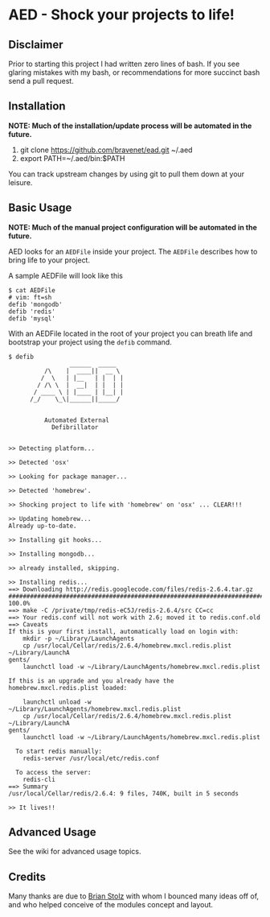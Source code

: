 AED - Shock your projects to life!
==================================

Disclaimer
----------

Prior to starting this project I had written zero lines of bash. If you see glaring mistakes with my bash, or recommendations for more succinct bash send a pull request.

Installation
------------

__NOTE: Much of the installation/update process will be automated in the future.__

1. git clone https://github.com/bravenet/ead.git ~/.aed
2. export PATH=~/.aed/bin:$PATH

You can track upstream changes by using git to pull them down at your leisure.

Basic Usage
-----------

__NOTE: Much of the manual project configuration will be automated in the future.__

AED looks for an `AEDFile` inside your project. The `AEDFile` describes how to bring life to your project.

A sample AEDFile will look like this

    $ cat AEDFile
    # vim: ft=sh
    defib 'mongodb'
    defib 'redis'
    defib 'mysql'

With an AEDFile located in the root of your project you can breath life and bootstrap your project using the `defib` command.

    $ defib
                     ______  _____
              /\    |  ____||  __ \
             /  \   | |__   | |  | |
            / /\ \  |  __|  | |  | |
           / ____ \ | |____ | |__| |
          /_/    \_\|______||_____/


              Automated External
                Defibrillator


    >> Detecting platform...

    >> Detected 'osx'

    >> Looking for package manager...

    >> Detected 'homebrew'.

    >> Shocking project to life with 'homebrew' on 'osx' ... CLEAR!!!

    >> Updating homebrew...
    Already up-to-date.

    >> Installing git hooks...

    >> Installing mongodb...

    >> already installed, skipping.

    >> Installing redis...
    ==> Downloading http://redis.googlecode.com/files/redis-2.6.4.tar.gz
    ######################################################################## 100.0%
    ==> make -C /private/tmp/redis-eC5J/redis-2.6.4/src CC=cc
    ==> Your redis.conf will not work with 2.6; moved it to redis.conf.old
    ==> Caveats
    If this is your first install, automatically load on login with:
        mkdir -p ~/Library/LaunchAgents
        cp /usr/local/Cellar/redis/2.6.4/homebrew.mxcl.redis.plist ~/Library/LaunchA
    gents/
        launchctl load -w ~/Library/LaunchAgents/homebrew.mxcl.redis.plist

    If this is an upgrade and you already have the homebrew.mxcl.redis.plist loaded:

        launchctl unload -w ~/Library/LaunchAgents/homebrew.mxcl.redis.plist
        cp /usr/local/Cellar/redis/2.6.4/homebrew.mxcl.redis.plist ~/Library/LaunchA
    gents/
        launchctl load -w ~/Library/LaunchAgents/homebrew.mxcl.redis.plist

      To start redis manually:
        redis-server /usr/local/etc/redis.conf

      To access the server:
        redis-cli
    ==> Summary
    /usr/local/Cellar/redis/2.6.4: 9 files, 740K, built in 5 seconds

    >> It lives!!

Advanced Usage
--------------

See the wiki for advanced usage topics.

Credits
-------

Many thanks are due to [Brian Stolz](/tecnobrat) with whom I bounced many ideas off of, and who helped conceive of the modules concept and layout.
